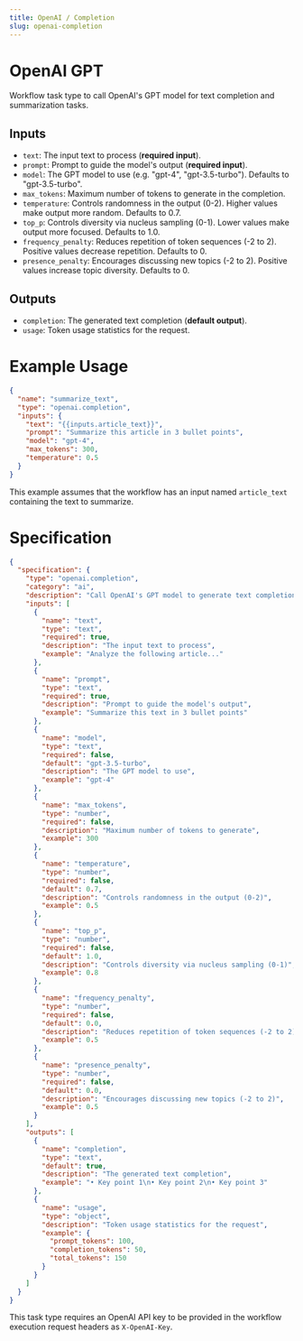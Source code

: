 ```yaml
---
title: OpenAI / Completion
slug: openai-completion
---
```


# OpenAI GPT

Workflow task type to call OpenAI's GPT model for text completion and summarization tasks.

## Inputs

- `text`: The input text to process (**required input**).
- `prompt`: Prompt to guide the model's output (**required input**).
- `model`: The GPT model to use (e.g. "gpt-4", "gpt-3.5-turbo"). Defaults to "gpt-3.5-turbo".
- `max_tokens`: Maximum number of tokens to generate in the completion.
- `temperature`: Controls randomness in the output (0-2). Higher values make output more random. Defaults to 0.7.
- `top_p`: Controls diversity via nucleus sampling (0-1). Lower values make output more focused. Defaults to 1.0.
- `frequency_penalty`: Reduces repetition of token sequences (-2 to 2). Positive values decrease repetition. Defaults to 0.
- `presence_penalty`: Encourages discussing new topics (-2 to 2). Positive values increase topic diversity. Defaults to 0.

## Outputs

- `completion`: The generated text completion (**default output**).
- `usage`: Token usage statistics for the request.

# Example Usage

```json
{
  "name": "summarize_text",
  "type": "openai.completion",
  "inputs": {
    "text": "{{inputs.article_text}}",
    "prompt": "Summarize this article in 3 bullet points",
    "model": "gpt-4",
    "max_tokens": 300,
    "temperature": 0.5
  }
}
```

This example assumes that the workflow has an input named `article_text` containing the text to summarize.

# Specification

```json
{
  "specification": {
    "type": "openai.completion",
    "category": "ai",
    "description": "Call OpenAI's GPT model to generate text completions",
    "inputs": [
      {
        "name": "text",
        "type": "text",
        "required": true,
        "description": "The input text to process",
        "example": "Analyze the following article..."
      },
      {
        "name": "prompt",
        "type": "text",
        "required": true,
        "description": "Prompt to guide the model's output",
        "example": "Summarize this text in 3 bullet points"
      },
      {
        "name": "model",
        "type": "text",
        "required": false,
        "default": "gpt-3.5-turbo",
        "description": "The GPT model to use",
        "example": "gpt-4"
      },
      {
        "name": "max_tokens",
        "type": "number",
        "required": false,
        "description": "Maximum number of tokens to generate",
        "example": 300
      },
      {
        "name": "temperature",
        "type": "number",
        "required": false,
        "default": 0.7,
        "description": "Controls randomness in the output (0-2)",
        "example": 0.5
      },
      {
        "name": "top_p",
        "type": "number",
        "required": false,
        "default": 1.0,
        "description": "Controls diversity via nucleus sampling (0-1)",
        "example": 0.8
      },
      {
        "name": "frequency_penalty",
        "type": "number",
        "required": false,
        "default": 0.0,
        "description": "Reduces repetition of token sequences (-2 to 2)",
        "example": 0.5
      },
      {
        "name": "presence_penalty",
        "type": "number",
        "required": false,
        "default": 0.0,
        "description": "Encourages discussing new topics (-2 to 2)",
        "example": 0.5
      }
    ],
    "outputs": [
      {
        "name": "completion",
        "type": "text",
        "default": true,
        "description": "The generated text completion",
        "example": "• Key point 1\n• Key point 2\n• Key point 3"
      },
      {
        "name": "usage",
        "type": "object",
        "description": "Token usage statistics for the request",
        "example": {
          "prompt_tokens": 100,
          "completion_tokens": 50,
          "total_tokens": 150
        }
      }
    ]
  }
}
```

This task type requires an OpenAI API key to be provided in the workflow execution request headers as `X-OpenAI-Key`.
